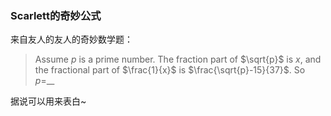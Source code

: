 ### Scarlett的奇妙公式

来自友人的友人的奇妙数学题：

> Assume $p$ is a prime number. The fraction part of $\sqrt{p}$ is $x$, and the fractional part of $\frac{1}{x}$ is $\frac{\sqrt{p}-15}{37}$. So $p=$__

据说可以用来表白~

